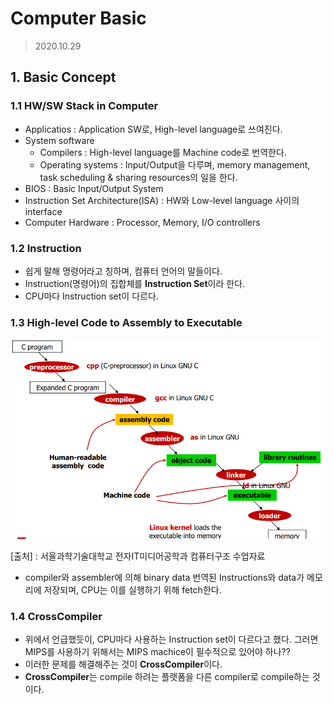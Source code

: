 # Computer Basic

> 2020.10.29



## 1. Basic Concept



### 1.1 HW/SW Stack in Computer

- Applicatios : Application SW로, High-level language로 쓰여진다.
- System software 
  - Compilers : High-level language를 Machine code로 번역한다.
  - Operating systems : Input/Output을 다루며, memory management, task scheduling & sharing resources의 일을 한다.
- BIOS : Basic Input/Output System
- Instruction Set Architecture(ISA)  : HW와 Low-level language 사이의 interface
- Computer Hardware : Processor, Memory, I/O controllers



### 1.2 Instruction

- 쉽게 말해 명령어라고 칭하며, 컴퓨터 언어의 말들이다.
- Instruction(명령어)의 집합체를 **Instruction Set**이라 한다.
- CPU마다 Instruction set이 다르다.



### 1.3 High-level Code to Assembly to Executable

![image-20201029112803075](./img/highLevelCodeToAssembly.png)

[출처] : 서울과학기술대학교 전자IT미디어공학과 컴퓨터구조 수업자료

- compiler와 assembler에 의해 binary data 번역된 Instructions와 data가 메모리에 저장되며, CPU는 이를 실행하기 위해 fetch한다.



### 1.4 CrossCompiler

- 위에서 언급했듯이, CPU마다 사용하는 Instruction set이 다르다고 했다. 그러면 MIPS를 사용하기 위해서는  MIPS machice이 필수적으로 있어야 하나??
- 이러한 문제를 해결해주는 것이 **CrossCompiler**이다.
- **CrossCompiler**는 compile 하려는 플랫폼을 다른  compiler로 compile하는 것이다.